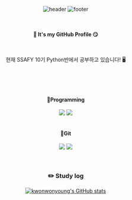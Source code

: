 <div align= "center">
  
![header](https://capsule-render.vercel.app/api?type=Waving&color=gradient&customColorList=22&height=200&section=header&text=I%20am%20A%20Dreamer&fontSize=80)
![footer](https://capsule-render.vercel.app/api?section=footer&type=Waving'&color=gradient&customColorList=22&height=20&section=footer&text=kwonwonyoung&fontSize=20&fontColor=black)

<br/>

####  :wave: It's my GitHub Profile  😏
<br/>

현재 SSAFY 10기 Python반에서 공부하고 있습니다! 🖥️

<br/>
<br/>
<br/>

#### 📝Programming
<img src="https://img.shields.io/badge/Python-3776AB?style=for-the-badge&logo=Python&logoColor=white">
<img src="https://img.shields.io/badge/Javascript-F7DF1E?style=for-the-badge&logo=JavaScript&logoColor=black">
<br/>
<br/>

#### 📝Git
<img src="https://img.shields.io/badge/GitHub-181717?style=flat-square&logo=GitHub&logoColor=white"/>
<img src="https://img.shields.io/badge/GitLab-FC6D26?style=flat-square&logo=GitLab&logoColor=white"/>
<br/>
<br/>
<br/>
 
### :pencil2: Study log
 

[![kwonwonyoung's GitHub stats](https://github-readme-stats.vercel.app/api?username=Kwonwonyoung)](https://github.com/kwonwonyoung/github-readme-stats)
</div>
